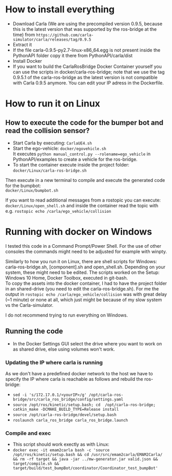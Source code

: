 <!-- (c) https://github.com/MontiCore/monticore -->
# How to install everything
- Download Carla (We are using the precompiled version 0.9.5, because this is the latest version that was supported by the ros-bridge at the time) from `https://github.com/carla-simulator/carla/releases/tag/0.9.5`
- Extract it
- If the file carla-0.9.5-py2.7-linux-x86_64.egg is not present inside the PythonAPI folder copy it there from PythonAPI/carla/dist
- Install Docker
- If you want to build the CarlaRosBridge Docker Container yourself you can use the scripts in docker/carla-ros-bridge; note that we use the tag 0.9.5.1 of the carla-ros-bridge as the latest version is not compatible with Carla 0.9.5 anymore.
    You can edit your IP adress in the Dockerfile.

# How to run it on Linux
## How to execute the code for the bumper bot and read the collision sensor?

- Start Carla by executing: `CarlaUE4.sh`
- Start the ego-vehicle: `docker/egovehicle.sh`      
It executes `python manual_control.py --rolename=ego_vehicle` in PythonAPI/examples to create a vehicle for the ros-bridge.
- To start the container execute inside the project folder:  
`docker/Linux/carla-ros-bridge.sh`

Then execute in a new terminal to compile and execute the generated code for the bumpbot:  
`docker/Linux/bumpbot.sh`

If you want to read additional messages from a rostopic you can execute:  
`docker/Linux/open_shell.sh` and inside the container read the topic with e.g. `rostopic echo /carla/ego_vehicle/collision`

# Running with docker on Windows
I tested this code in a Command Prompt/Power Shell. For the use of other consoles the commands might need to be adjusted for example with winpty.

Similarly to how you run it on Linux, there are shell scripts for Windows: carla-ros-bridge.sh, [component].sh and open_shell.sh. Depending on your system, these might need to be edited.
The scripts worked on the Setup: Windows 10 Home, Docker Toolbox, executed in git-bash.     
To copy the assets into the docker container, I had to have the project folder in an shared-drive (you need to edit the carla-ros-bridge.sh). For me the output in `rostopic echo /carla/ego_vehicle/collision` was with great delay (~1 minute) or none at all, which just might be because of my slow system vs the Carla-simulator.

I do not recommend trying to run everything on Windows.

## Running the code
- In the Docker Settings GUI select the drive where you want to work on as shared drive, else using volumes won't work.

### Updating the IP where carla is running
As we don't have a predefined docker network to the host we have to specify the IP where carla is reachable as follows and rebuild the ros-bridge:

- `sed -i 's/172.17.0.1/<yourIP>/g' /opt/carla-ros-bridge/src/carla_ros_bridge/config/settings.yaml`
- `source /opt/ros/kinetic/setup.bash; cd  /opt/carla-ros-bridge; catkin_make -DCMAKE_BUILD_TYPE=Release install`
- `source /opt/carla-ros-bridge/devel/setup.bash`
- `roslaunch carla_ros_bridge carla_ros_bridge.launch`

### Compile and exec
- This script should work exectly as with Linux:
- `docker exec -it emam2carla bash -c 'source /opt/ros/kinetic/setup.bash && cd /usr/src/emam2carla/EMAM2Carla/ && rm -rf target && java -jar ../mw-generator.jar valid.json && target/compile.sh && target/build/test_bumpBot/coordinator/Coordinator_test_bumpBot'`

